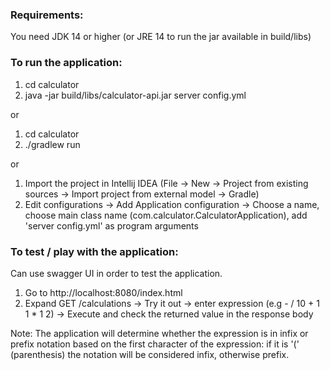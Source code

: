 ### Requirements: 
You need JDK 14 or higher (or JRE 14 to run the jar available in build/libs)

### To run the application:

1. cd calculator
2. java -jar build/libs/calculator-api.jar server config.yml

or 
1. cd calculator
2. ./gradlew run

or 
1. Import the project in Intellij IDEA (File -> New -> Project from existing sources -> Import project from external model -> Gradle)
2. Edit configurations -> Add Application configuration -> Choose a name, choose main class name (com.calculator.CalculatorApplication), 
   add 'server config.yml' as program arguments

### To test / play with the application:

Can use swagger UI in order to test the application. 
1. Go to http://localhost:8080/index.html
2. Expand GET /calculations -> Try it out -> enter expression (e.g - / 10 + 1 1 * 1 2) -> Execute and check 
   the returned value in the response body
   
Note: The application will determine whether the expression is in infix or prefix notation based on the first character 
of the expression: if it is '(' (parenthesis) the notation will be considered infix, otherwise prefix.